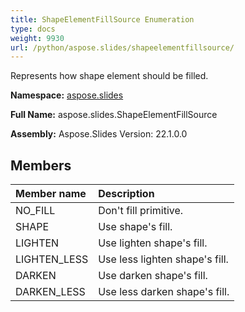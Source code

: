 ```yaml
---
title: ShapeElementFillSource Enumeration
type: docs
weight: 9930
url: /python/aspose.slides/shapeelementfillsource/
---
```


Represents how shape element should be filled.

**Namespace:** [aspose.slides](/python/aspose.slides/)

**Full Name:** aspose.slides.ShapeElementFillSource

**Assembly:**  Aspose.Slides Version: 22.1.0.0

## **Members**
|**Member name**|**Description**|
| :- | :- |
|NO_FILL|Don't fill primitive.|
|SHAPE|Use shape's fill.|
|LIGHTEN|Use lighten shape's fill.|
|LIGHTEN_LESS|Use less lighten shape's fill.|
|DARKEN|Use darken shape's fill.|
|DARKEN_LESS|Use less darken shape's fill.|
